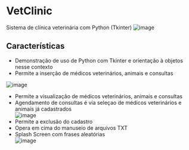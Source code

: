 # VetClinic
Sistema de clínica veterinária com Python (Tkinter)
![image](https://github.com/user-attachments/assets/1eda484e-8e74-46cc-867c-74a63323feb3)


## Características
- Demonstração de uso de Python com Tkinter e orientação à objetos nesse contexto  
- Permite a inserção de médicos veterinários, animais e consultas
  
![image](https://github.com/user-attachments/assets/2b16b843-1b7c-4d95-827f-c54544ac7b78)
- Permite a visualização de médicos veterinários, animais e consultas  
- Agendamento de consultas é via seleçao de médicos veterinários e animais já cadastrados  
![image](https://github.com/user-attachments/assets/a3192990-e5f6-4c73-a5b5-7a619cfac687)
- Permite a exclusão do cadastro  
- Opera em cima do manuseio de arquivos TXT  
- Splash Screen com frases aleatórias  
![image](https://github.com/user-attachments/assets/c72a8593-2090-4376-baf6-247afb7b829b)

